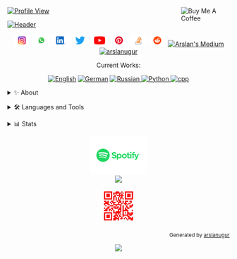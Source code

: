 <!-- <h2 align="center"> <b> Hi! </b> <img src="https://github.com/arslanugur/arslanugur/blob/arslan/wave.gif" width="35px"> </h2> -->
<!-- https://zzetao.github.io/awesome-github-profile/ -->

<p align="left">
<a href="https://visitor-badge.laobi.icu/badge?page_id=arslanugur.visitor-badge&title=Profile View">
  <img src="https://visitor-badge.laobi.icu/badge?page_id=arslanugur.visitor-badge&title=Visitors" alt="Profile View" width="90">
</a>
<a href="https://www.buymeacoffee.com/arslanugur" target="_blank">
  <img align="right" src="https://cdn.buymeacoffee.com/buttons/v2/default-red.png" alt="Buy Me A Coffee" width="110" >
</a>
</p>

[![Header](https://github.com/arslanugur/arslanugur/blob/arslan/readme_header.gif)](http://linkedin.com/in/-ugurarslan-)



<!-- LOGOS: https://www.logo.wine/ fiver, freelancer, upwork, discord -->
<p align="center">
    <a href="https://instagram.com/arslanuguur">
        <img width="40px" src="https://github.com/arslanugur/arslanugur/blob/arslan/icons/Instagram-Logo.svg" alt="Arslan's Instagram" /></a>
    <a href="https://chat.whatsapp.com/Bdek4AunrnCHzZrJOyyaUT" target="_blank">
        <img width="40px" src="https://github.com/arslanugur/arslanugur/blob/arslan/icons/WhatsApp-Logo.svg" alt="Arslan's Whatsapp" /></a>
    <a href="https://www.linkedin.com/in/-ugurarslan-" target="_blank">
        <img width="40px" src="https://github.com/arslanugur/arslanugur/blob/arslan/icons/LinkedIn-Logo.svg" alt="Arslan's LinkedIn" /></a>
    <a href="https://twitter.com/arslanuguur" target="_blank">
        <img width="40px" src="https://github.com/arslanugur/arslanugur/blob/arslan/icons/Twitter-Logo.svg" alt="Arslan's Twitter" /></a>
    <a href="https://www.youtube.com/channel/UChXfUMbl4e5aR0dY5zITLoQ" target="_blank">
        <img width="40px" src="https://github.com/arslanugur/arslanugur/blob/arslan/icons/Youtube-Logo.svg" alt="Arslan's Youtube" /></a>
    <a href="https://tr.pinterest.com/arslanuguur/_saved/" target="_blank">
        <img width="40px" src="https://github.com/arslanugur/arslanugur/blob/arslan/icons/Pinterest-Logo.svg" alt="Arslan's Pinterest" /></a>
    <a href="https://stackoverflow.com/users/10667473" target="_blank">
        <img width="40px" src="https://github.com/arslanugur/arslanugur/blob/arslan/icons/StackOverflow-Logo.svg" alt="Arslan's StackOverFlow" /></a>
    <a href="https://www.reddit.com/user/arslanugr/" target="_blank">
        <img width="40px" src="https://github.com/arslanugur/arslanugur/blob/arslan/icons/Reddit-Logo.svg" alt="Arslan's Reddit" /></a>
    <a href="https://medium.com/@arslanugur" target="_blank">
        <img width="25px" src="https://api.iconify.design/ant-design:medium-circle-filled.svg" alt="Arslan's Medium" /></a>
    <a href="https://dev.to/arslanugur" target="_blank">
        <img width="25px" src="https://api.iconify.design/ic:round-logo-dev.svg" alt="arslanugur"  /></a>
</p>


<p align="center">
    Current Works:  
</p>

<p align="center">
    <a href="https://github.com/arslanugur/projects/tree/master/English%20101" target="_blank"> <img src="https://api.iconify.design/emojione:flag-for-united-kingdom.svg" alt="English" width="20px" /></a>
    <a href="https://github.com/arslanugur/projects/tree/master/German%20101" target="_blank"> <img src="https://api.iconify.design/emojione:flag-for-germany.svg" alt="German" width="20px" /></a>
    <a href="https://github.com/arslanugur/projects/tree/master/Russian%20101" target="_blank"> <img src="https://api.iconify.design/emojione:flag-for-russia.svg" alt="Russian" width="20" height="20"/> </a>
    <a href="https://github.com/arslanugur/py" target="_blank"> <img src="https://api.iconify.design/logos:python.svg" alt="Python" width="20" height="20"/> </a>
    <a href="https://github.com/arslanugur/cpp" target="_blank"> <img src="https://api.iconify.design/logos:c-plusplus.svg" alt="cpp" width="20" height="20"/> </a>
</p>


<!--About-->
<p align="left">
<details>
 <summary> ✨ About </summary>

```yaml
      name: Uğur Arslan
  location: İstanbul, Turkey
occupation: ["English Teacher, Software Developer"]
 education: ["English Literature", "Management Information Systems"]
```

</details> </p>


    
<!--Languages and Tools https://iconify.design/ -->  
<details>
  <summary> 🛠️ Languages and Tools </summary> <br/>
  <!--
  <p align="center">
<a href="https://github.com/arslanugur">
    <img width="50%" src="https://github.com/arslanugur/arslanugur/blob/arslan/gifs/Develop.gif" /> </a>   
</p> -->  
  <p align="center">
      <a href="https://www.python.org" target="_blank"> <img src="https://api.iconify.design/logos:python.svg" alt="python" width="40" height="40"/> </a>
      <a href="https://www.cprogramming.com/" target="_blank"> <img src="https://api.iconify.design/logos:c.svg" alt="c" width="40" height="40"/> </a>
      <a href="https://www.w3schools.com/cpp/" target="_blank"> <img src="https://api.iconify.design/logos:c-plusplus.svg" alt="cplusplus" width="40" height="40"/> </a>
      <a href="https://dotnet.microsoft.com/en-us/learn/csharp" target="_blank"> <img src="https://api.iconify.design/logos:c-sharp.svg" alt="csharp" width="40" height="40"/> </a>
      <a href="https://developer.mozilla.org/en-US/docs/Web/JavaScript" target="_blank"> <img src="https://api.iconify.design/logos:javascript.svg" width="40" height="40"/> </a>
      <a href="https://www.npmjs.com/" target="_blank"> <img src="https://api.iconify.design/logos:npm.svg" alt="npm" width="40" height="40"/> </a>
      <a href="https://yarnpkg.com/" target="_blank"> <img src="https://api.iconify.design/logos:yarn.svg" alt="yarn" width="40" height="40"/> </a>
      <a href="https://jquery.com/" target="_blank"> <img src="https://api.iconify.design/logos:jquery-mobile.svg" alt="jquery" width="40" height="40"/> </a>
      <a href="https://www.w3.org/html/" target="_blank"> <img src="https://api.iconify.design/vscode-icons:file-type-html.svg" alt="html5" width="40" height="40"/> </a> 
      <a href="https://www.w3schools.com/css/" target="_blank"> <img src="https://api.iconify.design/vscode-icons:file-type-css.svg" alt="css3" width="40" height="40"/> </a>
      <a href="https://tailwindcss.com/" target="_blank"> <img src="https://api.iconify.design/logos:tailwindcss-icon.svg" alt="css3" width="40" height="40"/> </a>
      <a href="https://sass-lang.com" target="_blank"> <img src="https://api.iconify.design/logos:sass.svg" alt="sass" width="40" height="40"/> </a>
      <a href="https://www.java.com" target="_blank"> <img src="https://api.iconify.design/logos:java.svg" alt="java" width="40" height="40"/> </a>
      <a href="https://rubyonrails.org/" target="_blank"> <img src="https://api.iconify.design/vscode-icons:file-type-ruby.svg" alt="ruby" width="40" height="40"/> </a>
      <a href="https://scala.epfl.ch/" target="_blank"> <img src="https://api.iconify.design/logos:scala.svg" alt="scala" width="40" height="40"/> </a>
      <a href="https://www.r-project.org/" target="_blank"> <img src="https://api.iconify.design/logos:r-lang.svg" alt="figma" width="40" height="40"/> </a>
      <a href="https://www.mathworks.com/products/matlab.html" target="_blank"> <img src="https://api.iconify.design/vscode-icons:file-type-matlab.svg" alt="matlab" width="40" height="40"/> </a>
      <a href="https://kotlinlang.org" target="_blank"> <img src="https://api.iconify.design/vscode-icons:file-type-kotlin.svg" alt="kotlin" width="40" height="40"/> </a>
      <a href="https://www.swift.org/" target="_blank"> <img src="https://api.iconify.design/vscode-icons:file-type-swift.svg" alt="swift" width="40" height="40"/> </a>
      <a href="https://flutter.dev" target="_blank"> <img src="https://api.iconify.design/vscode-icons:file-type-flutter.svg" alt="flutter" width="40" height="40"/> </a>
      <a href="https://golang.org" target="_blank"> <img src="https://api.iconify.design/logos:go.svg" alt="go" width="40" height="40"/> </a>
      <a href="https://dart.dev" target="_blank"> <img src="https://api.iconify.design/logos:dart.svg" alt="dart" width="40" height="40"/> </a>
      <a href="https://www.rust-lang.org/" target="_blank"> <img src="https://api.iconify.design/vscode-icons:file-type-rust.svg" alt="rust" width="40" height="40"/> </a>
      <a href="https://www.typescriptlang.org/" target="_blank"> <img src="https://api.iconify.design/logos-typescript-icon.svg" alt="typescript" width="40" height="40"/> </a>
      <a href="https://julialang.org/" target="_blank"> <img src="https://api.iconify.design/logos:julia.svg" alt="julia" width="40" height="40"/> </a>
      <a href="https://www.figma.com/" target="_blank"> <img src="https://api.iconify.design/logos:figma.svg" alt="figma" width="40" height="40"/> </a>
      <a href="https://aurelia.io/" target="_blank"> <img src="https://api.iconify.design/vscode-icons:file-type-aurelia.svg" alt="aurelia" width="40" height="40"/> </a>
      <a href="https://www.sas.com/en_us/home.html" target="_blank"> <img src="https://api.iconify.design/vscode-icons:file-type-sas.svg" alt="sas" width="40" height="40"/> </a>
      <a href="https://developer.android.com" target="_blank"> <img src="https://api.iconify.design/flat-color-icons:android-os.svg" alt="android" width="40" height="40"/> </a>
      <a href="https://angular.io" target="_blank"> <img src="https://api.iconify.design/logos:angular-icon.svg" alt="angular" width="40" height="40"/> </a>
      <a href="https://nodejs.org" target="_blank"> <img src="https://api.iconify.design/logos:nodejs.svg" alt="nodejs" width="40" height="40"/> </a>
      <a href="https://hexo.io/" target="_blank"> <img src="https://api.iconify.design/logos:hexo.svg" alt="hexo" width="40" height="40"/> </a>
      <a href="https://vuejs.org/" target="_blank"> <img src="https://api.iconify.design/logos:vue.svg" alt="vuejs" width="40" height="40"/> </a>
      <a href="https://reactjs.org/" target="_blank"> <img src="https://api.iconify.design/logos:react.svg" alt="react" width="40" height="40"/> </a>
      <a href="https://www.linux.org/" target="_blank"> <img src="https://api.iconify.design/logos:linux-tux.svg" alt="linux" width="40" height="40"/> </a>
      <a href="https://ubuntu.com/" target="_blank"> <img src="https://api.iconify.design/logos:ubuntu.svg" alt="linux" width="40" height="40"/> </a>
      <a href="https://www.kali.org" target="_blank"> <img src="https://api.iconify.design/simple-icons:kalilinux.svg" alt="linux" width="45" height="45"/> </a>
      <a href="https://cloud.google.com" target="_blank"> <img src="https://api.iconify.design/logos:google-cloud.svg" alt="gcp" width="40" height="40"/> </a>
      <a href="https://aws.amazon.com" target="_blank"> <img src="https://api.iconify.design/logos:aws.svg" alt="aws" width="40" height="40"/> </a> 
      <a href="https://azure.microsoft.com/en-in/" target="_blank"> <img src="https://api.iconify.design/logos:microsoft-azure.svg" alt="azure" width="40" height="40"/> </a>
      <a href="https://heroku.com" target="_blank"> <img src="https://www.vectorlogo.zone/logos/heroku/heroku-icon.svg" alt="heroku" width="40" height="40"/> </a>
      <a href="https://git-scm.com/" target="_blank"> <img src="https://api.iconify.design/logos:git-icon.svg" alt="git" width="40" height="40"/> </a> 
      <a href="https://www.gnu.org/software/bash/" target="_blank"> <img src="https://api.iconify.design/logos:bash-icon.svg" alt="bash" width="40" height="40"/> </a>
      <a href="https://circleci.com" target="_blank"> <img src="https://api.iconify.design/vscode-icons:file-type-circleci.svg" alt="circleci" width="40" height="40"/> </a> 
      <a href="https://cordova.apache.org/" target="_blank"> <img src="https://www.vectorlogo.zone/logos/apache_cordova/apache_cordova-icon.svg" alt="apachecordova" width="40" height="40"/> </a> 
      <a href="https://getbootstrap.com" target="_blank"> <img src="https://api.iconify.design/logos:bootstrap.svg" alt="bootstrap" width="40" height="40"/> </a>
      <a href="https://www.cypress.io" target="_blank"> <img src="https://api.iconify.design/simple-icons:cypress.svg" alt="cypress" width="40" height="40"/> </a>
      <a href="https://www.docker.com/" target="_blank"> <img src="https://api.iconify.design/vscode-icons:file-type-docker2.svg" alt="docker" width="40" height="40"/> </a>
      <a href="https://kubernetes.io" target="_blank"> <img src="https://api.iconify.design/logos:kubernetes.svg" alt="kubernetes" width="40" height="40"/> </a>
      <a href="https://www.apache.org/" target="_blank"> <img src="https://api.iconify.design/logos:apache.svg" alt="apache" width="40" height="40"/> </a> 
      <a href="https://www.nginx.com" target="_blank"> <img src="https://api.iconify.design/logos:nginx.svg" alt="nginx" width="40" height="40"/> </a>
      <a href="https://www.lighttpd.net/" target="_blank"> <img src="https://api.iconify.design/logos:lighttpd.svg" alt="lighttpd" width="40" height="40"/> </a> 
      <a href="https://expressjs.com" target="_blank"> <img src="https://raw.githubusercontent.com/devicons/devicon/master/icons/express/express-original-wordmark.svg" alt="express" width="40" height="40"/> </a>
      <a href="https://www.gatsbyjs.com/" target="_blank"> <img src="https://www.vectorlogo.zone/logos/gatsbyjs/gatsbyjs-icon.svg" alt="gatsby" width="40" height="40"/> </a>
      <a href="https://flask.palletsprojects.com/" target="_blank"> <img src="https://api.iconify.design/logos:flask.svg" alt="flask" width="40" height="40"/> </a> 
      <a href="https://grafana.com" target="_blank"> <img src="https://www.vectorlogo.zone/logos/grafana/grafana-icon.svg" alt="grafana" width="40" height="40"/> </a> 
      <a href="https://graphql.org" target="_blank"> <img src="https://www.vectorlogo.zone/logos/graphql/graphql-icon.svg" alt="graphql" width="40" height="40"/> </a> 
      <a href="https://gohugo.io/" target="_blank"> <img src="https://api.iconify.design/logos-hugo.svg" alt="hugo" width="40" height="40"/> </a> 
      <a href="https://jasmine.github.io/" target="_blank"> <img src="https://www.vectorlogo.zone/logos/jasmine/jasmine-icon.svg" alt="jasmine" width="40" height="40"/> </a> 
      <a href="https://jekyllrb.com/" target="_blank"> <img src="https://www.vectorlogo.zone/logos/jekyllrb/jekyllrb-icon.svg" alt="jekyll" width="40" height="40"/> </a> 
      <a href="https://www.jenkins.io" target="_blank"> <img src="https://www.vectorlogo.zone/logos/jenkins/jenkins-icon.svg" alt="jenkins" width="40" height="40"/> </a> 
      <a href="https://jestjs.io" target="_blank"> <img src="https://api.iconify.design/logos:jest.svg" alt="jest" width="40" height="40"/> </a> 
      <a href="https://karma-runner.github.io/latest/index.html" target="_blank"> <img src="https://api.iconify.design/logos:karma.svg" alt="karma" width="40" height="40"/> </a> 
      <a href="https://www.elastic.co/kibana" target="_blank"> <img src="https://api.iconify.design/logos:kibana.svg" alt="kibana" width="40" height="40"/> </a> 
      <a href="https://mochajs.org" target="_blank"> <img src="https://api.iconify.design/logos:mocha.svg" alt="mocha" width="40" height="40"/> </a>
      <a href="https://www.w3schools.com/sql/default.asp" target="_blank"> <img src="https://api.iconify.design/vscode-icons:file-type-plsql.svg" width="40" height="40"/> </a>
      <a href="https://www.microsoft.com/en-us/sql-server" target="_blank"> <img src="https://www.svgrepo.com/show/303229/microsoft-sql-server-logo.svg" width="50" height="50"/> </a> 
      <a href="https://www.mysql.com/" target="_blank"> <img src="https://api.iconify.design/logos:mysql.svg" alt="mysql" width="50" height="50"/> </a>
      <a href="https://www.mongodb.com/" target="_blank"> <img src="https://api.iconify.design/vscode-icons:file-type-mongo.svg" alt="mongodb" width="50" height="50"/> </a>
      <a href="https://mariadb.org/" target="_blank"> <img src="https://api.iconify.design/logos:mariadb-icon.svg" alt="mariadb" width="40" height="40"/> </a>
      <a href="https://www.elastic.co" target="_blank"> <img src="https://www.vectorlogo.zone/logos/elastic/elastic-icon.svg" alt="elasticsearch" width="40" height="40"/> </a> 
      <a href="https://redis.io" target="_blank"> <img src="https://api.iconify.design/logos:redis.svg" alt="redis" width="40" height="40"/> </a>
      <a href="https://www.php.net" target="_blank"> <img src="https://api.iconify.design/vscode-icons:file-type-php.svg" alt="php" width="40" height="40"/> </a> 
      <a href="https://www.postgresql.org" target="_blank"> <img src="https://api.iconify.design/logos:postgresql.svg" alt="postgresql" width="40" height="40"/> </a>
      <a href="https://www.sqlite.org/" target="_blank"> <img src="https://www.vectorlogo.zone/logos/sqlite/sqlite-icon.svg" alt="sqlite" width="40" height="40"/> </a> 
      <a href="https://postman.com" target="_blank"> <img src="https://www.vectorlogo.zone/logos/getpostman/getpostman-icon.svg" alt="postman" width="40" height="40"/> </a> 
      <a href="https://github.com/puppeteer/puppeteer" target="_blank"> <img src="https://api.iconify.design/logos:puppeteer.svg" alt="puppeteer" width="40" height="40"/> </a> 
      <a href="https://www.selenium.dev" target="_blank"> <img src="https://api.iconify.design/logos:selenium.svg" alt="selenium" width="40" height="40"/> </a> 
      <a href="https://travis-ci.org" target="_blank"> <img src="https://www.vectorlogo.zone/logos/travis-ci/travis-ci-icon.svg" alt="travisci" width="40" height="40"/> </a> 
      <a href="https://firebase.google.com/" target="_blank"> <img src="https://www.vectorlogo.zone/logos/firebase/firebase-icon.svg" alt="firebase" width="40" height="40"/> </a>
      <a href="https://spring.io/" target="_blank"> <img src="https://www.vectorlogo.zone/logos/springio/springio-icon.svg" alt="spring" width="40" height="40"/> </a>
      <a href="https://webpack.js.org/" target="_blank"> <img src="https://www.vectorlogo.zone/logos/js_webpack/js_webpack-icon.svg" alt="webpack" width="40" height="40"/> </a>
      <a href="https://gruntjs.com/" target="_blank"> <img src="https://api.iconify.design/logos:grunt.svg" alt="grunt" width="40" height="40"/> </a>
      <a href="https://emberjs.com/" target="_blank"> <img src="https://api.iconify.design/vscode-icons:file-type-ember.svg" alt="ember" width="40" height="40"/> </a>
      <a href="https://www.meteor.com/" target="_blank"> <img src="https://api.iconify.design/logos:meteor-icon.svg" alt="meteor" width="40" height="40"/> </a>
      <a href="https://hadoop.apache.org/" target="_blank"> <img src="https://api.iconify.design/logos:hadoop.svg" alt="hadoop" width="40" height="40"/> </a>
      <a href="https://spark.apache.org/" target="_blank"> <img src="https://raw.githubusercontent.com/Thomas-George-T/Thomas-George-T/master/assets/apache_spark.svg" alt="spark" width="40" height="40"/> </a>
      <a href="https://kafka.apache.org/" target="_blank"> <img src="https://api.iconify.design/logos:kafka-icon.svg" alt="kafka" width="40" height="40"/> </a>
      <a href="https://jupyter.org/" target="_blank"> <img src="https://api.iconify.design/logos:jupyter.svg" alt="jupyter" width="40" height="40"/> </a>
      <a href="https://numpy.org/" target="_blank"> <img src="https://api.iconify.design/vscode-icons:file-type-numpy.svg" alt="numpy" width="40" height="40"/> </a>
      <a href="https://matplotlib.org/" target="_blank"> <img src="https://api.iconify.design/logos:matplotlib-icon.svg" alt="matplotlib" width="40" height="40"/> </a>
      <a href="https://pytorch.org/" target="_blank"> <img src="https://api.iconify.design/logos:pytorch.svg" alt="pytorch" width="40" height="40"/> </a>
      <a href="https://scikit-learn.org/stable/index.html" target="_blank"> <img src="https://raw.githubusercontent.com/github/explore/master/topics/scikit-learn/scikit-learn.png" alt="scikit-learn" width="40" height="40"/> </a>
      <a href="https://keras.io/" target="_blank"> <img src="https://upload.wikimedia.org/wikipedia/commons/thumb/a/ae/Keras_logo.svg/240px-Keras_logo.svg.png" alt="keras" width="40" height="40"/> </a>
      <a href="https://opencv.org/" target="_blank"> <img src="https://api.iconify.design/logos:opencv.svg" alt="opencv" width="40" height="40"/> </a>
      <a href="https://www.tensorflow.org" target="_blank"> <img src="https://api.iconify.design/logos:tensorflow.svg" alt="tensorflow" width="40" height="40"/> </a>
      <a href="https://www.djangoproject.com/" target="_blank"> <img src="https://api.iconify.design/logos:django-icon.svg" alt="django" width="40" height="40"/> </a>
      <a href="https://www.arduino.cc/" target="_blank"> <img src="https://api.iconify.design/vscode-icons:file-type-arduino.svg" alt="arduino" width="40" height="40"/> </a>
    </p> 
</details>



<!--Stats-->
<p><details>
  <summary> 📊 Stats </summary><br/>
    <p align="center">
<img width="40%" src="https://github-readme-stats.vercel.app/api?username=arslanugur&show_icons=true&theme=tokyonight" />
<a href="https://github.com/arslanugur">
    <img width="15%" src="https://github.com/arslanugur/arslanugur/blob/arslan/gifs/redrocket.gif" /> </a>   
<img width="40%" src="https://github-readme-streak-stats.herokuapp.com/?user=arslanugur&theme=tokyonight" />  
</details></p>

<!-- Spotify -->
<p align="center">
    <a href="https://open.spotify.com/playlist/4F63lVsqsa7xa9rGdLLRb4?si=TGLCuEyWTFiTKxkRnzVh9g&utm_source=copy-link">
    <img width="130px" src="https://github.com/arslanugur/arslanugur/blob/arslan/icons/Spotify-Logo.svg" />
</a><br/>
    <a href="https://spotify-github-profile.vercel.app/api/view.svg?uid=11139457861&redirect=true">
    <img src="https://spotify-github-profile.vercel.app/api/view.svg?uid=11139457861&cover_image=true&theme=novatorem&bar_color=ff0000&bar_color_cover=false">
</a></p>

<p align="center">
    <a href="https://github.com/arslanugur" target="_blank">
    <img src="https://github.com/arslanugur/arslanugur/blob/arslan/QR.jpg" alt="QR-Code" width="70" >
</a></p>


<!-- <h2>Latest Tweets</h2>
<p align="center">
    <a href="https://twitter.com/arslanuguur">
    <img src="https://github-readme-twitter.gazf.vercel.app/api?id=arslanuguur&amp;layout=wide" alt="github-readme-twitter">
</a></p>
 -->

<!--  <p align="center"> <img src="https://github-readme-stats.vercel.app/api?username=arslanugur&show_icons=true&theme=gotham" alt="arslanugur" />   -->
<!--  ![Top Langs](https://github-readme-stats.vercel.app/api/top-langs/?username=arslanugur&hide=TeX&layout=compact)  -->
<!-- https://wa.me/qr/F4CP7YCCPZCZB1 -->


<!--
<table><tr><td valign="top" width="33%">

### Frontend  
<div align="center">
    <a href="https://vuejs.org/" target="_blank"> <img src="https://api.iconify.design/logos:vue.svg" alt="vuejs" width="40" height="40"/> </a>
</div></td><td valign="top" width="33%">

### Backend  
<div align="center">
    <a href="https://www.python.org" target="_blank"> <img src="https://api.iconify.design/logos:python.svg" alt="python" width="40" height="40"/> </a>
</div></td><td valign="top" width="33%">

### DevOps  
<div align="center">  
<img style="margin: 10px" src="https://profilinator.rishav.dev/skills-assets/gnu_bash-icon.svg" alt="Bash" height="50" />  
</div></td></tr></table>  
<br/>     
-->

<p align="right"><sub>Generated by <a href="https://github.com/arslanugur">arslanugur</a></sub></p>

<!--END_SECTION:waka-->
<p align="center">
  <img src="https://capsule-render.vercel.app/api?type=waving&color=gradient&height=70&section=footer"/>
</p>
  
